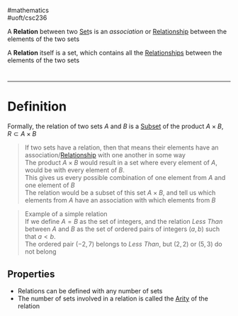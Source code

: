 #mathematics  
#uoft/csc236 

A **Relation** between two [Set](../../Mathematics/MAT223%20Notes/Set.md)s is an *association* or [Relationship](Relationship.md) between the elements of the two sets

A **Relation** itself is a set, which contains all the [Relationships](Relationship.md) between the elements of the two sets
# 
---
# Definition
Formally, the relation of two sets $A$ and $B$ is a [Subset](Subset) of the product $A\times B$, $R\subset A\times B$

> If two sets have a relation, then that means their elements have an association/[Relationship](Relationship.md) with one another in some way  
> The product $A\times B$ would result in a set where every element of $A$, would be with every element of $B$.  
> 	This gives us every possible combination of one element from $A$ and one element of $B$  
> 	The relation would be a subset of this set $A\times B$, and tell us which elements from $A$ have an association with which elements from $B$

>Example of a simple relation  
> If we define $A=B$ as the set of integers, and the relation *Less Than* between $A$ and $B$ as the set of ordered pairs of integers $(a,b)$ such that $a<b$.  
> 	The ordered pair $(-2,7)$ belongs to *Less Than*, but $(2,2)$ or $(5,3)$ do not belong
## Properties
- Relations can be defined with any number of sets
- The number of sets involved in a relation is called the [Arity](Arity.md) of the relation
